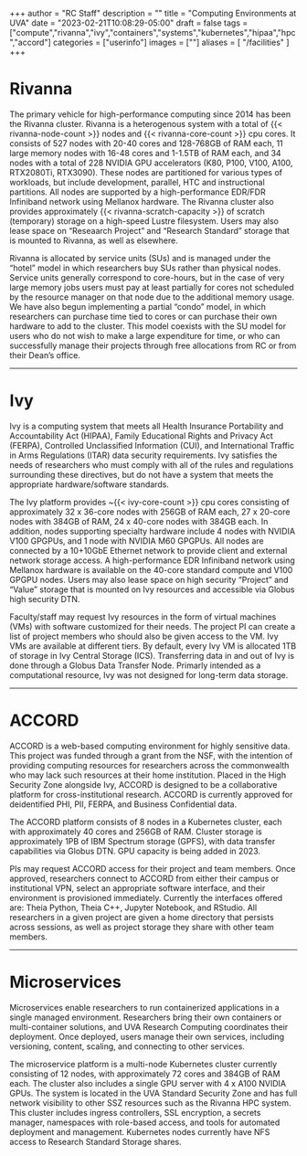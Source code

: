 +++
author = "RC Staff"
description = ""
title = "Computing Environments at UVA"
date = "2023-02-21T10:08:29-05:00"
draft = false
tags = ["compute","rivanna","ivy","containers","systems","kubernetes","hipaa","hpc","accord"]
categories = ["userinfo"]
images = [""]
aliases = [ "/facilities" ]
+++

# Rivanna

The primary vehicle for high-performance computing since 2014 has been the Rivanna cluster. Rivanna is a heterogenous system with a total of {{< rivanna-node-count >}} nodes and {{< rivanna-core-count >}} cpu cores. It consists of 527 nodes with 20-40 cores and 128-768GB of RAM each, 11 large memory nodes with 16-48 cores and 1-1.5TB of RAM each, and 34 nodes with a total of 228 NVIDIA GPU accelerators (K80, P100, V100, A100, RTX2080Ti, RTX3090). These nodes are partitioned for various types of workloads, but include development, parallel, HTC and instructional partitions. All nodes are supported by a high-performance EDR/FDR Infiniband network using Mellanox hardware. The Rivanna cluster also provides approximately {{< rivanna-scratch-capacity >}} of scratch (temporary) storage on a high-speed Lustre filesystem. Users may also lease space on “Reseaarch Project” and “Research Standard” storage that is mounted to Rivanna, as well as elsewhere. 
 
Rivanna is allocated by service units (SUs) and is managed under the “hotel” model in which researchers buy SUs rather than physical nodes. Service units generally correspond to core-hours, but in the case of very large memory jobs users must pay at least partially for cores not scheduled by the resource manager on that node due to the additional memory usage. We have also begun implementing a partial “condo” model, in which researchers can purchase time tied to cores or can purchase their own hardware to add to the cluster. This model coexists with the SU model for users who do not wish to make a large expenditure for time, or who can successfully manage their projects through free allocations from RC or from their Dean’s office.

- - -

# Ivy
Ivy is a computing system that meets all Health Insurance Portability and Accountability Act (HIPAA), Family Educational Rights and Privacy Act (FERPA), Controlled Unclassified Information (CUI), and International Traffic in Arms Regulations (ITAR) data security requirements. Ivy satisfies the needs of researchers who must comply with all of the rules and regulations surrounding these directives, but do not have a system that meets the appropriate hardware/software standards. 

The Ivy platform provides ~{{< ivy-core-count >}} cpu cores consisting of approximately 32 x 36-core nodes with 256GB of RAM each, 27 x 20-core nodes with 384GB of RAM, 24 x 40-core nodes with 384GB each. In addition, nodes supporting specialty hardware include 4 nodes with NVIDIA V100 GPGPUs, and 1 node with NVIDIA M60 GPGPUs. All nodes are connected by a 10+10GbE Ethernet network to provide client and external network storage access. A high-performance EDR Infiniband network using Mellanox hardware is available on the 40-core standard compute and V100 GPGPU nodes. Users may also lease space on high security “Project” and “Value” storage that is mounted on Ivy resources and accessible via Globus high security DTN.

Faculty/staff may request Ivy resources in the form of virtual machines (VMs) with software customized for their needs. The project PI can create a list of project members who should also be given access to the VM. Ivy VMs are available at different tiers. By default, every Ivy VM is allocated 1TB of storage in Ivy Central Storage (ICS). Transferring data in and out of Ivy is done through a Globus Data Transfer Node. Primarly intended as a computational resource, Ivy was not designed for long-term data storage. 

- - -

# ACCORD

ACCORD is a web-based computing environment for highly sensitive data. This project was funded through a grant from the NSF,
with the intention of providing computing resources for researchers across the commonwealth who may lack such resources at their
home institution. Placed in the High Security Zone alongside Ivy, ACCORD is designed to be a collaborative platform for cross-institutional 
research. ACCORD is currently approved for deidentified PHI, PII, FERPA, and Business Confidential data.

The ACCORD platform consists of 8 nodes in a Kubernetes cluster, each with approximately 40 cores and 256GB of RAM. Cluster storage is
approximately 1PB of IBM Spectrum storage (GPFS), with data transfer capabilities via Globus DTN. GPU capacity is being added in 2023.

PIs may request ACCORD access for their project and team members. Once approved, researchers connect to ACCORD from either their campus
or institutional VPN, select an appropriate software interface, and their environment is provisioned immediately. Currently the interfaces
offered are: Theia Python, Theia C++, Jupyter Notebook, and RStudio. All researchers in a given project are given a home directory that 
persists across sessions, as well as project storage they share with other team members.

- - -

# Microservices

Microservices enable researchers to run containerized applications in a single managed environment. Researchers bring their
own containers or multi-container solutions, and UVA Research Computing coordinates their deployment. Once deployed, users
manage their own services, including versioning, content, scaling, and connecting to other services.

The microservice platform is a multi-node Kubernetes cluster currently 
consisting of 12 nodes, with approximately 72 cores and 384GB of RAM each. The cluster also includes a single GPU server
with 4 x A100 NVIDIA GPUs. The system is located in the UVA Standard Security Zone and
has full network visibility to other SSZ resources such as the Rivanna HPC system. This cluster includes ingress
controllers, SSL encryption, a secrets manager, namespaces with role-based access, and 
tools for automated deployment and management. Kubernetes nodes currently have NFS access to Research Standard 
Storage shares.
